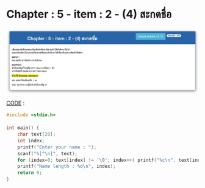 # Chapter : 5 - item : 2 - (4) สะกดชื่อ

![img](./assets/2.jpg)

[CODE][file] :
```c
#include <stdio.h>

int main() {
    char text[20];
    int index;
    printf("Enter your name : ");
    scanf("%[^\n]", text);
    for (index=0; text[index] != '\0'; index++) printf("%c\n", text[index]-32);
    printf("Name length : %d\n", index);
    return 0;
}
```

[file]: ./src/02.c
